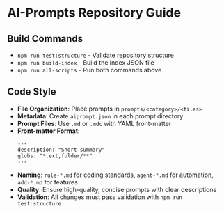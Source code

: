 # AI-Prompts Repository Guide

## Build Commands
- `npm run test:structure` - Validate repository structure
- `npm run build-index` - Build the index JSON file
- `npm run all-scripts` - Run both commands above

## Code Style
- **File Organization**: Place prompts in `prompts/<category>/<files>` 
- **Metadata**: Create `aiprompt.json` in each prompt directory
- **Prompt Files**: Use `.md` or `.mdc` with YAML front-matter
- **Front-matter Format**: 
  ```
  ---
  description: "Short summary"
  globs: "*.ext,folder/**"
  ---
  ```
- **Naming**: `rule-*.md` for coding standards, `agent-*.md` for automation, `add-*.md` for features
- **Quality**: Ensure high-quality, concise prompts with clear descriptions
- **Validation**: All changes must pass validation with `npm run test:structure`